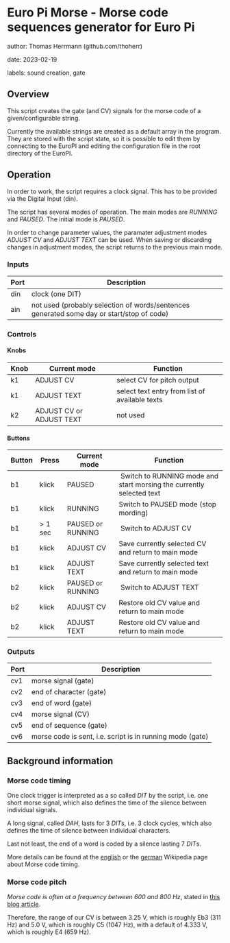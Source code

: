 # Euro Pi Morse - Morse code sequences generator for Euro Pi

author: Thomas Herrmann (github.com/thoherr)

date: 2023-02-19

labels: sound creation, gate

## Overview

This script creates the gate (and CV) signals for the morse code of a given/configurable string.

Currently the available strings are created as a default array in the program. They are stored with the script
state, so it is possible to edit them by connecting to the EuroPI and editing the configuration file in the root
directory of the EuroPI.

## Operation

In order to work, the script requires a clock signal. This has to be provided via the Digital Input (din).

The script has several modes of operation. The main modes are *RUNNING* and *PAUSED*. The initial mode is *PAUSED*.

In order to change parameter values, the paramater adjustment modes *ADJUST CV* and *ADJUST TEXT* can be used.
When saving or discarding changes in adjustment modes, the script returns to the previous main mode.

### Inputs

| **Port** | **Description** |
|----------|-----------------|
| din | clock (one DIT) |
| ain | not used (probably selection of words/sentences generated some day or start/stop of code) |

### Controls

#### Knobs

| **Knob** | **Current mode** | **Function** |
|----------|------------------|--------------|
| k1 | ADJUST CV | select CV for pitch output |
| k1 | ADJUST TEXT | select text entry from list of available texts |
| k2 | ADJUST CV or ADJUST TEXT | not used |

#### Buttons

| **Button** | **Press** | **Current mode** | **Function** |
|------------|-----------|------------------|--------------|
| b1 | klick | PAUSED |  Switch to RUNNING mode and start morsing the currently selected text |
| b1 | klick | RUNNING  | Switch to PAUSED mode (stop mording) |
| b1 | > 1 sec | PAUSED or RUNNING | Switch to ADJUST CV |
| b1 | klick | ADJUST CV | Save currently selected CV and return to main mode |
| b1 | klick | ADJUST TEXT | Save currently selected text and return to main mode |
| b2 | klick | PAUSED or RUNNING | Switch to ADJUST TEXT |
| b2 | klick | ADJUST CV | Restore old CV value and return to main mode |
| b2 | klick | ADJUST TEXT | Restore old CV value and return to main mode |

### Outputs

| **Port** | **Description** |
|----------|-----------------|
| cv1 | morse signal (gate) |
| cv2 | end of character (gate) |
| cv3 | end of word (gate) |
| cv4 | morse signal (CV) |
| cv5 | end of sequence (gate) |
| cv6 | morse code is sent, i.e. script is in running mode (gate) |

## Background information

### Morse code timing

One clock trigger is interpreted as a so called *DIT* by the script, i.e. one short morse signal, which also
defines the time of the silence between individual signals.

A long signal, called *DAH*, lasts for 3 *DIT*s, i.e. 3 clock cycles, which also defines the time of silence
between individual characters.

Last not least, the end of a word is coded by a silence lasting 7 *DIT*s.

More details can be found at the
[english](https://en.wikipedia.org/wiki/Morse_code#Representation,_timing,_and_speeds) or the
[german](https://de.wikipedia.org/wiki/Morsecode#Zeitschema_und_Veranschaulichung)
Wikipedia page about Morse code timing.

### Morse code pitch

*Morse code is often at a frequency between 600 and 800 Hz*, stated in
[this blog article](https://www.johndcook.com/blog/2022/02/25/morse-code-in-musical-notation).

Therefore, the range of our CV is between 3.25 V, which is roughly Eb3 (311 Hz) and
5.0 V, which is roughly C5 (1047 Hz), with a default of 4.333 V, which is roughly E4 (659 Hz).

